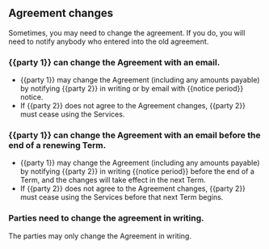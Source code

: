 ## Agreement changes

Sometimes, you may need to change the agreement. If you do, you will need to notify anybody who entered into the old agreement.

### {{party 1}} can change the Agreement with an email.

- {{party 1}} may change the Agreement (including any amounts payable) by notifying {{party 2}} in writing or by email with {{notice period}} notice.
- If {{party 2}} does not agree to the Agreement changes, {{party 2}} must cease using the Services.

### {{party 1}} can change the Agreement with an email before the end of a renewing Term.

- {{party 1}} may change the Agreement (including any amounts payable) by notifying {{party 2}} in writing {{notice period}} before the end of a Term, and the changes will take effect in the next Term.
- If {{party 2}} does not agree to the Agreement changes, {{party 2}} must cease using the Services before that next Term begins.

### Parties need to change the agreement in writing.

The parties may only change the Agreement in writing.
